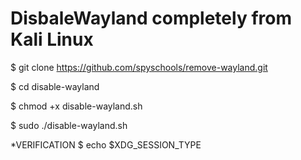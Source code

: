 # DisbaleWayland completely from Kali Linux 

$ git clone https://github.com/spyschools/remove-wayland.git 

$ cd disable-wayland

$ chmod +x disable-wayland.sh

$ sudo ./disable-wayland.sh

*VERIFICATION
$ echo $XDG_SESSION_TYPE
